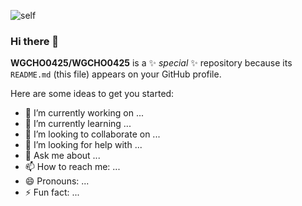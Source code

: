 ![self](https://capsule-render.vercel.app/api?type=waving&height=255&color=gradient&text=WGCHO&reversal=true)

### Hi there 👋


**WGCHO0425/WGCHO0425** is a ✨ _special_ ✨ repository because its `README.md` (this file) appears on your GitHub profile.

Here are some ideas to get you started:

- 🔭 I’m currently working on ...
- 🌱 I’m currently learning ...
- 👯 I’m looking to collaborate on ...
- 🤔 I’m looking for help with ...
- 💬 Ask me about ...
- 📫 How to reach me: ...
- 😄 Pronouns: ...
- ⚡ Fun fact: ...

